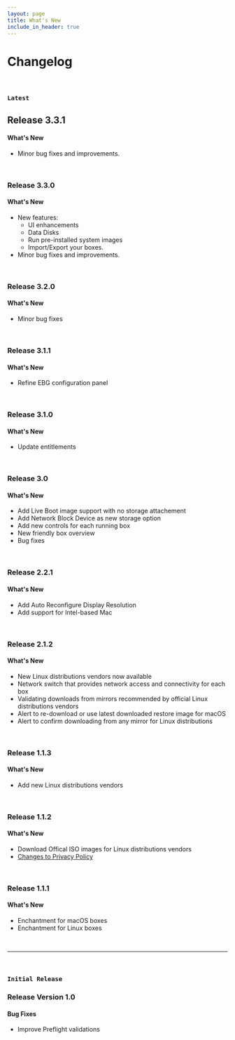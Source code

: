 ```yaml
---
layout: page
title: What's New
include_in_header: true
---
```


# Changelog
<br>

### `Latest`
## Release 3.3.1

#### What's New
- Minor bug fixes and improvements.

<br>

### Release 3.3.0

#### What's New
- New features:
  * UI enhancements
  * Data Disks
  * Run pre-installed system images
  * Import/Export your boxes.
- Minor bug fixes and improvements.

<br>

### Release 3.2.0

#### What's New
- Minor bug fixes 

<br>

### Release 3.1.1

#### What's New
- Refine EBG configuration panel 

<br>

### Release  3.1.0

#### What's New
- Update entitlements 

<br>

### Release 3.0

#### What's New
- Add Live Boot image support with no storage attachement 
- Add Network Block Device as new storage option 
- Add new controls for each running box
- New friendly box overview
- Bug fixes

<br>

### Release 2.2.1

#### What's New
- Add Auto Reconfigure Display Resolution 
- Add support for Intel-based Mac

<br>
  
### Release 2.1.2

#### What's New
- New Linux distributions vendors now available
- Network switch that provides network access and connectivity for each box
- Validating downloads from mirrors recommended by official Linux distributions vendors
- Alert to re-download or use latest downloaded restore image for macOS
- Alert to confirm downloading from any mirror for Linux distributions


<br>

### Release 1.1.3

#### What's New
- Add new Linux distributions vendors

<br>

### Release 1.1.2

#### What's New
- Download Offical ISO images for Linux distributions vendors
- [Changes to Privacy Policy](/privacypolicy)

<br>

### Release 1.1.1

#### What's New
- Enchantment  for macOS boxes
- Enchantment  for Linux boxes

<br>

________
<br>

### `Initial Release`
### **Release Version 1.0**

#### Bug Fixes
- Improve Preflight validations

<br>
